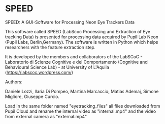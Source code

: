 # SPEED
SPEED: A GUI-Software for Processing Neon Eye Trackers Data


This software called SPEED (LabScoc Processing and Extraction of Eye tracking Data) is presented for processing data acquired by Pupil Lab Neon (Pupil Labs, Berlin,Germany). The software is written in Python which helps researchers with the feature extraction step. 

It is developed by the members and collaborators of the LabSCoC - Laboratorio di Scienze Cognitive e del Comportamento (Cognitive and Behavioural Science Lab) - at University of L'Aquila (https://labscoc.wordpress.com/)

Authors:

Daniele Lozzi, Ilaria Di Pompeo, Martina Marcaccio, Matias Ademaj, Simone Migliore, Giuseppe Curcio.


Load in the same folder named "eyetracking_files" all files downloaded from Pupil Cloud and rename the internal video as "internal.mp4" and the video from external camera as "external.mp4"
